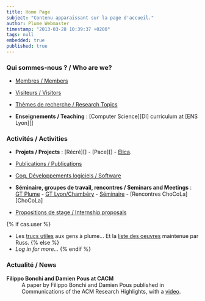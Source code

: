 ```yaml
---
title: Home Page
subject: "Contenu apparaissant sur la page d'accueil."
author: Plume Webmaster
timestamp: "2013-03-28 10:39:37 +0200"
tags: null
embedded: true
published: true
---
```


###  Qui sommes-nous ? / Who are we?

* [Membres / Members][Members]

* [Visiteurs / Visitors][Visitors]

* [Thèmes de recherche / Research Topics][Research]

* **Enseignements / Teaching** : [Computer Science][DI] curriculum at [ENS Lyon][]

###  Activités / Activities

* **Projets / Projects** : [Récré][] - [Pace][] - [Elica](http://lipn.univ-paris13.fr/~mazza/Elica/).

* [Publications / Publications][Publications]

* [Coq, Développements logiciels / Software][Software]

* **Séminaire, groupes de travail, rencontres / Seminars and Meetings** :
    [GT Plume][] - [GT Lyon/Chambéry][] - [Séminaire][] - [Rencontres ChoCoLa][ChoCoLa]

* [Propositions de stage / Internship proposals][Internships]

{% if cas.user %}
* Les [trucs utiles][Trucs] aux gens à plume... Et la [liste des oeuvres][Bibli] maintenue par Russ.
{% else %}
* *Log in for more...*
{% endif %}

### Actualité / News

<p></p>
<div class="xnews">
<dl>
  <dt><b>Filippo Bonchi and Damien Pous at CACM</b></dt>
  <dd>A paper by Filippo Bonchi and Damien Pous published in Communications of the
ACM Research Highlights, with a 
<a href="http://cacm.acm.org/magazines/2015/2/182642-hacking-nondeterminism-with-induction-and-coinductio
+n/fulltext">video</a>.<dd>
</dl>
</div>

<p></p><br /><p></p>

[Trucs]: Trucs (Trucs utiles aux bêtes à plume)
[Members]: Members (Plume team)
[Visitors]: Visitors (Visiteurs)
[Bibli]: Bibli (Liste des oeuvres - Team collection)
[Research]: Topics (Research topics)
[Publications]: Publications (Publications)
[Software]: Software (Software)
[Internships]: Internships (Internships)

[GT Plume]: Gdt (Groupe de travail Plume)
[GT Coq]: http://www.ens-lyon.fr/LIP/GTCoq/ (Groupe de travail Coq)
[GT Lyon/Chambéry]: <http://www.lama.univ-savoie.fr/index.php?use=seminaires&&lang=fr&equipe=logique&lang=fr> (Groupe de travail Lyon/Chambéry)
[Séminaire]: Seminaire (Séminaire Plume)
